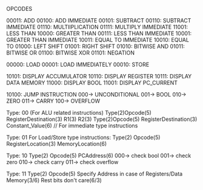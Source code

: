 OPCODES

00011: ADD 
00100: ADD IMMEDIATE
00101: SUBTRACT
00110: SUBTRACT IMMEDIATE
01110: MULTIIPLICATION
01111: MULTIPLY IMMEDIATE
11001: LESS THAN
10000: GREATER THAN
00111: LESS THAN IMMEDIATE
10001: GREATER THAN IMMEDIATE
10011: EQUAL TO IMMEDIATE
10010: EQUAL TO
01000: LEFT SHIFT
01001: RIGHT SHIFT
01010: BITWISE AND
01011: BITWISE OR
01100: BITWISE XOR
01101: NEGATION

00000: LOAD
00001: LOAD IMMEDIATELY
00010: STORE

10101: DISPLAY ACCUMULATOR
10110: DISPLAY REGISTER
10111: DISPLAY DATA MEMORY
11000: DISPLAY BOOL
11001: DISPLAY PC_CURRENT

10100: JUMP INSTRUCTION
000-> UNCONDITIONAL
001-> BOOL
010-> ZERO
011-> CARRY
100-> OVERFLOW

Type: 00 (For ALU related instructions)
Type(2)Opcode(5) RegisterDestination(3) R1(3) R2(3)
Type(2)Opcode(5) RegisterDestination(3) Constant_Value(6) // For immediate type instructions

Type: 01
For Load/Store type instructions: Type(2) Opcode(5) RegisterLocation(3) MemoryLocation(6)

Type: 10
Type(2) Opcode(5) PCAddress(6) 000-> check bool
			       001-> check zero
			       010-> check carry
			       011-> check overflow

Type: 11
Type(2) Opcode(5) Specify Address in case of Registers/Data Memory(3/6) Rest bits don't care(6/3)
